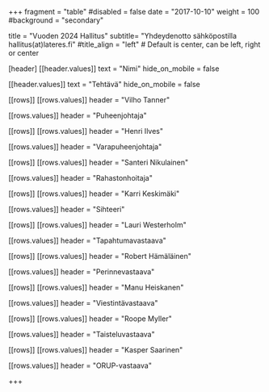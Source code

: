+++
fragment = "table"
#disabled = false
date = "2017-10-10"
weight = 100
#background = "secondary"

title = "Vuoden 2024 Hallitus"
subtitle= "Yhdeydenotto sähköpostilla hallitus(at)lateres.fi"
#title_align = "left" # Default is center, can be left, right or center

[header]
[[header.values]]
text = "Nimi"
hide_on_mobile = false

[[header.values]]
text = "Tehtävä"
hide_on_mobile = false

[[rows]]
[[rows.values]]
header = "Vilho Tanner"

[[rows.values]]
header = "Puheenjohtaja"

[[rows]]
[[rows.values]]
header = "Henri Ilves"

[[rows.values]]
header = "Varapuheenjohtaja"

[[rows]]
[[rows.values]]
header = "Santeri Nikulainen"

[[rows.values]]
header = "Rahastonhoitaja"

[[rows]]
[[rows.values]]
header = "Karri Keskimäki"

[[rows.values]]
header = "Sihteeri"

[[rows]]
[[rows.values]]
header = "Lauri Westerholm"

[[rows.values]]
header = "Tapahtumavastaava"

[[rows]]
[[rows.values]]
header = "Robert Hämäläinen"

[[rows.values]]
header = "Perinnevastaava"

[[rows]]
[[rows.values]]
header = "Manu Heiskanen"

[[rows.values]]
header = "Viestintävastaava"

[[rows]]
[[rows.values]]
header = "Roope Myller"

[[rows.values]]
header = "Taisteluvastaava"

[[rows]]
[[rows.values]]
header = "Kasper Saarinen"

[[rows.values]]
header = "ORUP-vastaava"


+++
